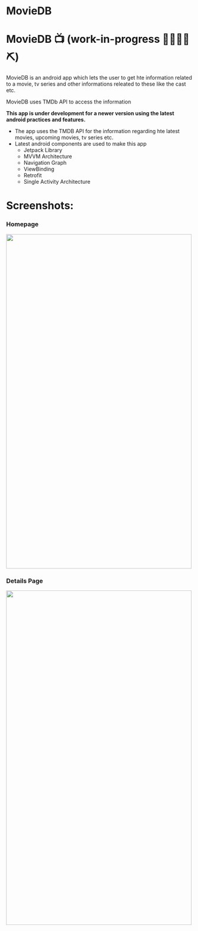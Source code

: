 # MovieDB

# MovieDB 📺 (work-in-progress 👷🔧️👷‍♀️⛏)

MovieDB is an android app which lets the user to get hte information related to a movie, tv series and other informations releated to these like the cast etc.

MovieDB uses TMDb API to access the information

**This app is under development for a newer version using the latest android practices and features.**

 - The app uses the TMDB API for the information regarding hte latest movies, upcoming movies, tv series etc. 
 - Latest android components are used to make this app 
    - Jetpack Library
    - MVVM Architecture
    - Navigation Graph
    - ViewBinding
    - Retrofit
    - Single Activity Architecture



# Screenshots: 


### Homepage
<img src="https://user-images.githubusercontent.com/25431838/132253534-99bfdb3d-a3b5-4cd8-b927-899e62c295d4.png" width="500" height="900">



### Details Page
<img src="https://user-images.githubusercontent.com/25431838/132253553-ac42ab87-88ac-4454-8df1-cfa04d0dd6b4.png" width="500" height="900">
